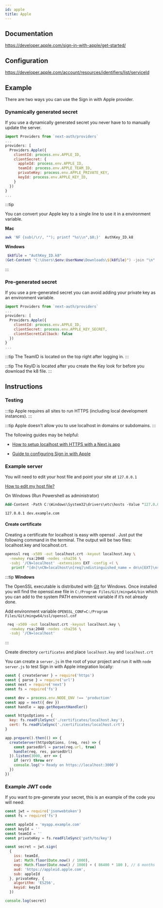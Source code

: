 ```yaml
---
id: apple
title: Apple
---
```


## Documentation

https://developer.apple.com/sign-in-with-apple/get-started/

## Configuration

https://developer.apple.com/account/resources/identifiers/list/serviceId

## Example

There are two ways you can use the Sign in with Apple provider.

### Dynamically generated secret

If you use a dynamically generated secret you never have to to manually update the server.

```js
import Providers from `next-auth/providers`
...
providers: [
  Providers.Apple({
    clientId: process.env.APPLE_ID,
    clientSecret: { 
      appleId: process.env.APPLE_ID,
      teamId: process.env.APPLE_TEAM_ID,
      privateKey: process.env.APPLE_PRIVATE_KEY,
      keyId: process.env.APPLE_KEY_ID,
    }
  })
}
...
```

:::tip

You can convert your Apple key to a single line to use it in a environment variable.

**Mac**
   
```bash
awk 'NF {sub(/\r/, ""); printf "%s\\n",$0;}'  AuthKey_ID.k8
```
  
**Windows**
  
```powershell
 $k8file = "AuthKey_ID.k8"
(Get-Content "C:\Users\$env:UserName\Downloads\${k8file}") -join "\n" 
```
  
:::

### Pre-generated secret

If you use a pre-generated secret you can avoid adding your private key as an environment variable.

```js
import Providers from `next-auth/providers`
...
providers: [
  Providers.Apple({
    clientId: process.env.APPLE_ID,
    clientSecret: process.env.APPLE_KEY_SECRET,
    clientSecretCallback: false
  })
}
...
```

:::tip
The TeamID is located on the top right after logging in.
:::

:::tip
The KeyID is located after you create the Key look for before you download the k8 file.
:::

## Instructions

### Testing

:::tip
Apple requires all sites to run HTTPS (including local development instances).
:::

:::tip
Apple doesn't allow you to use localhost in domains or subdomains.
:::

The following guides may be helpful:

* [How to setup localhost with HTTPS with a Next.js app](https://medium.com/@anMagpie/secure-your-local-development-server-with-https-next-js-81ac6b8b3d68)

* [Guide to configuring Sign in with Apple](https://developer.okta.com/blog/2019/06/04/what-the-heck-is-sign-in-with-apple)

### Example server

You will need to edit your host file and point your site at `127.0.0.1`

[How to edit my host file?](https://phoenixnap.com/kb/how-to-edit-hosts-file-in-windows-mac-or-linux)

On Windows (Run Powershell as administrator)

```ps
Add-Content -Path C:\Windows\System32\drivers\etc\hosts -Value "127.0.0.1`tdev.example.com" -Force
```

```
127.0.0.1 dev.example.com
```

#### Create certificate


Creating a certificate for localhost is easy with openssl . Just put the following command in the terminal. The output will be two files: localhost.key and localhost.crt.

```bash
openssl req -x509 -out localhost.crt -keyout localhost.key \
  -newkey rsa:2048 -nodes -sha256 \
  -subj '/CN=localhost' -extensions EXT -config <( \
   printf "[dn]\nCN=localhost\n[req]\ndistinguished_name = dn\n[EXT]\nsubjectAltName=DNS:localhost\nkeyUsage=digitalSignature\nextendedKeyUsage=serverAuth")
```

:::tip
**Windows**

The OpenSSL executable is distributed with [Git](https://git-scm.com/download/win]9) for Windows. 
Once installed you will find the openssl.exe file in `C:/Program Files/Git/mingw64/bin` which you can add to the system PATH environment variable if it’s not already done.

Add environment variable `OPENSSL_CONF=C:/Program Files/Git/mingw64/ssl/openssl.cnf`

```bash
 req -x509 -out localhost.crt -keyout localhost.key \
  -newkey rsa:2048 -nodes -sha256 \
  -subj '/CN=localhost'
```

:::

Create directory `certificates` and place `localhost.key` and `localhost.crt`


You can create a `server.js` in the root of your project and run it with `node server.js` to test Sign in with Apple integration locally:


```js
const { createServer } = require('https')
const { parse } = require('url')
const next = require('next')
const fs = require('fs')

const dev = process.env.NODE_ENV !== 'production'
const app = next({ dev })
const handle = app.getRequestHandler()

const httpsOptions = {
  key: fs.readFileSync('./certificates/localhost.key'),
  cert: fs.readFileSync('./certificates/localhost.crt')
}

app.prepare().then(() => {
  createServer(httpsOptions, (req, res) => {
    const parsedUrl = parse(req.url, true)
    handle(req, res, parsedUrl)
  }).listen(3000, err => {
    if (err) throw err
    console.log('> Ready on https://localhost:3000')
  })
})
```

### Example JWT code

If you want to pre-generate your secret, this is an example of the code you will need:

```js
const jwt = require('jsonwebtoken')
const fs = require('fs')

const appleId = 'myapp.example.com'
const keyId = ''
const teamId = ''
const privateKey = fs.readFileSync('path/to/key')

const secret = jwt.sign(
  {
    iss: teamId,
    iat: Math.floor(Date.now() / 1000),
    exp: Math.floor(Date.now() / 1000) + ( 86400 * 180 ), // 6 months
    aud: 'https://appleid.apple.com',
    sub: appleId
  }, privateKey, {
    algorithm: 'ES256',
    keyid: keyId
  })

console.log(secret)
```
